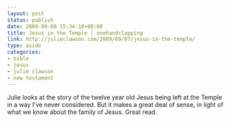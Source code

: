 ```yaml
---
layout: post
status: publish
date: 2009-09-08 15:34:18+00:00
title: Jesus in the Temple | onehandclapping
link: http://julieclawson.com/2009/09/07/jesus-in-the-temple/
type: aside
categories:
- bible
- jesus
- julie clawson
- new testament
---
```


Julie looks at the story of the twelve year old Jesus being left at the Temple in a way I’ve never considered. But it makes a great deal of sense, in light of what we know about the family of Jesus. Great read.
